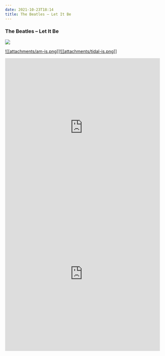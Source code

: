 ```yaml
---
date: 2021-10-23T18:14
title: The Beatles – Let It Be
---
```

### The Beatles – Let It Be
[![](https://img.discogs.com/yglmFlIRsSnK4HVR0Ce5W3PbjTk=/fit-in/600x589/filters:strip_icc():format(jpeg):mode_rgb():quality(90)/discogs-images/R-20613586-1634651713-8782.jpeg.jpg)][1] 

[1]: https://www.discogs.com/release/20613586
[2]: https://music.apple.com/us/album/1582219768
[3]: https://listen.tidal.com/album/200566137

[![[attachments/am-is.png]]][2][![[attachments/tidal-is.png]]][3]

<iframe allow="autoplay *; encrypted-media *; fullscreen *" frameborder="0" height="450" style="width:100%;max-width:660px;overflow:hidden;background:transparent;" sandbox="allow-forms allow-popups allow-same-origin allow-scripts allow-storage-access-by-user-activation allow-top-navigation-by-user-activation" src="https://embed.music.apple.com/us/album/turn-blue/1582219768"></iframe>
<div style="position: relative; padding-bottom: 100%; height: 0; overflow: hidden; max-width: 100%;"><iframe src="https://embed.tidal.com/albums/200566137?layout=gridify" frameborder= "0" allowfullscreen style="position: absolute; top: 0; left: 0; width: 100%; height: 1px; min-height: 100%; margin: 0 auto;"></iframe></div>